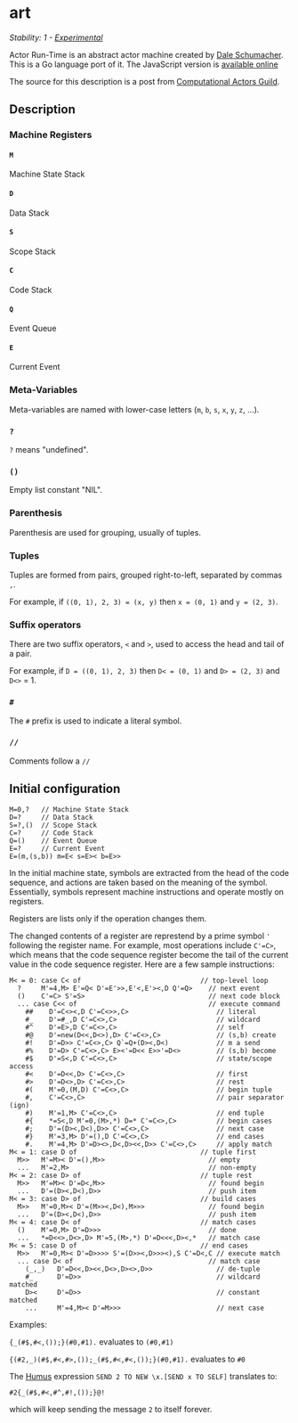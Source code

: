 # art

_Stability: 1 - [Experimental](https://github.com/tristanls/stability-index#stability-1---experimental)_

Actor Run-Time is an abstract actor machine created by [Dale Schumacher](http://dalnefre.com). This is a Go language port of it. The JavaScript version is [available online](http://www.dalnefre.com/humus/sim/art.html)

The source for this description is a post from [Computational Actors Guild](https://groups.google.com/d/topic/computational-actors-guild/y-8DfmY4v0g/discussion).

## Description

### Machine Registers

#### `M`

Machine State Stack

#### `D`

Data Stack

#### `S`

Scope Stack

#### `C`

Code Stack

#### `Q`

Event Queue

#### `E`

Current Event

### Meta-Variables

Meta-variables are named with lower-case letters (`m`, `b`, `s`, `x`, `y`, `z`, ...).

### `?`

`?` means "undefined".

### `()`

Empty list constant "NIL".

### Parenthesis

Parenthesis are used for grouping, usually of tuples.

### Tuples

Tuples are formed from pairs, grouped right-to-left, separated by commas `,`.

For example, if `((0, 1), 2, 3) = (x, y)` then `x = (0, 1)` and `y = (2, 3)`.

### Suffix operators

There are two suffix operators, `<` and `>`, used to access the head and tail of a pair.

For example, if `D = ((0, 1), 2, 3)` then `D< = (0, 1)` and `D> = (2, 3)` and `D<>` = 1.

### `#`

The `#` prefix is used to indicate a literal symbol.

### `//`

Comments follow a `//`

## Initial configuration

    M=0,?   // Machine State Stack
    D=?     // Data Stack
    S=?,()  // Scope Stack
    C=?     // Code Stack
    Q=()    // Event Queue
    E=?     // Current Event
    E=(m,(s,b)) m=E< s=E>< b=E>>

In the initial machine state, symbols are extracted from the head of the code sequence, and actions are taken based on the meaning of the symbol. Essentially, symbols represent machine instructions and operate mostly on registers.

Registers are lists only if the operation changes them.

The changed contents of a register are represtend by a prime symbol `'` following the register name. For example, most operations include `C'=C>`, which means that the code sequence register become the tail of the current value in the code sequence register. Here are a few sample instructions:

    M< = 0: case C< of                              // top-level loop
      ?     M'=4,M> E'=Q< D'=E'>>,E'<,E'><,D Q'=Q>    // next event
      ()    C'=C> S'=S>                               // next code block
      ... case C<< of                                 // execute command
        ##    D'=C<><,D C'=C<>>,C>                      // literal
        #_    D'=#_,D C'=C<>,C>                         // wildcard
        #^    D'=E>,D C'=C<>,C>                         // self
        #@    D'=new(D<<,D<>),D> C'=C<>,C>              // (s,b) create
        #!    D'=D>> C'=C<>,C> Q`=Q+(D><,D<)            // m a send
        #%    D'=D> C'=C<>,C> E><'=D<< E>>'=D<>         // (s,b) become
        #$    D'=S<,D C'=C<>,C>                         // state/scope access
        #<    D'=D<<,D> C'=C<>,C>                       // first
        #>    D'=D<>,D> C'=C<>,C>                       // rest
        #(    M'=0,(M,D) C'=C<>,C>                      // begin tuple
        #,    C'=C<>,C>                                 // pair separator (ign)
        #)    M'=1,M> C'=C<>,C>                         // end tuple
        #{    *=S<,D M'=0,(M>,*) D=* C'=C<>,C>          // begin cases
        #;    D'=(D><,D<),D>> C'=C<>,C>                 // next case
        #}    M'=3,M> D'=(),D C'=C<>,C>                 // end cases
        #.    M'=4,M> D'=D><>,D<,D><<,D>> C'=C<>,C>     // apply match
    M< = 1: case D of                               // tuple first
      M>>   M'=M>< D'=(),M>>                          // empty
      ...   M'=2,M>                                   // non-empty
    M< = 2: case D> of                              // tuple rest
      M>>   M'=M>< D'=D<,M>>                          // found begin
      ...   D'=(D><,D<),D>>                           // push item
    M< = 3: case D> of                              // build cases
      M>>   M'=0,M>< D'=(M>><,D<),M>>>                // found begin
      ...   D'=(D><,D<),D>>                           // push item
    M< = 4: case D< of                              // match cases
      ()    M'=0,M> D'=D>>>                           // done
      ...   *=D<<>,D<>,D> M'=5,(M>,*) D'=D<<<,D><,*   // match case
    M< = 5: case D of                               // end cases
      M>>   M'=0,M>< D'=D>>>> S'=(D>><,D>>><),S C'=D<,C // execute match
      ... case D< of                                  // match case
        (_,_)   D'=D<<,D><<,D<>,D><>,D>>                // de-tuple
        #_      D'=D>>                                  // wildcard matched
        D><     D'=D>>                                  // constant matched
        ...     M'=4,M>< D'=M>>>                        // next case

Examples:

`{_(#$,#<,());}(#0,#1).` evaluates to `(#0,#1)`

`{(#2,_)(#$,#<,#>,());_(#$,#<,#<,());}(#0,#1).` evaluates to `#0`

The [Humus](http://www.dalnefre.com/humus/sim/humus.html) expression `SEND 2 TO NEW \x.[SEND x TO SELF]` translates to:

    #2{_(#$,#<,#^,#!,());}@!

which will keep sending the message `2` to itself forever.
